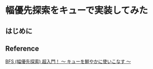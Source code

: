# 幅優先探索をキューで実装してみた

## はじめに




## Reference
[BFS (幅優先探索) 超入門！ 〜 キューを鮮やかに使いこなす 〜](https://qiita.com/drken/items/996d80bcae64649a6580)